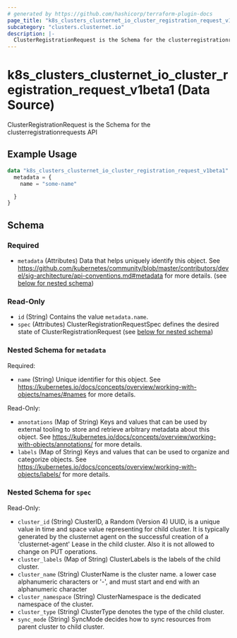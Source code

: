 ```yaml
---
# generated by https://github.com/hashicorp/terraform-plugin-docs
page_title: "k8s_clusters_clusternet_io_cluster_registration_request_v1beta1 Data Source - terraform-provider-k8s"
subcategory: "clusters.clusternet.io"
description: |-
  ClusterRegistrationRequest is the Schema for the clusterregistrationrequests API
---
```


# k8s_clusters_clusternet_io_cluster_registration_request_v1beta1 (Data Source)

ClusterRegistrationRequest is the Schema for the clusterregistrationrequests API

## Example Usage

```terraform
data "k8s_clusters_clusternet_io_cluster_registration_request_v1beta1" "example" {
  metadata = {
    name = "some-name"

  }
}
```

<!-- schema generated by tfplugindocs -->
## Schema

### Required

- `metadata` (Attributes) Data that helps uniquely identify this object. See https://github.com/kubernetes/community/blob/master/contributors/devel/sig-architecture/api-conventions.md#metadata for more details. (see [below for nested schema](#nestedatt--metadata))

### Read-Only

- `id` (String) Contains the value `metadata.name`.
- `spec` (Attributes) ClusterRegistrationRequestSpec defines the desired state of ClusterRegistrationRequest (see [below for nested schema](#nestedatt--spec))

<a id="nestedatt--metadata"></a>
### Nested Schema for `metadata`

Required:

- `name` (String) Unique identifier for this object. See https://kubernetes.io/docs/concepts/overview/working-with-objects/names/#names for more details.

Read-Only:

- `annotations` (Map of String) Keys and values that can be used by external tooling to store and retrieve arbitrary metadata about this object. See https://kubernetes.io/docs/concepts/overview/working-with-objects/annotations/ for more details.
- `labels` (Map of String) Keys and values that can be used to organize and categorize objects. See https://kubernetes.io/docs/concepts/overview/working-with-objects/labels/ for more details.


<a id="nestedatt--spec"></a>
### Nested Schema for `spec`

Read-Only:

- `cluster_id` (String) ClusterID, a Random (Version 4) UUID, is a unique value in time and space value representing for child cluster. It is typically generated by the clusternet agent on the successful creation of a 'clusternet-agent' Lease in the child cluster. Also it is not allowed to change on PUT operations.
- `cluster_labels` (Map of String) ClusterLabels is the labels of the child cluster.
- `cluster_name` (String) ClusterName is the cluster name. a lower case alphanumeric characters or '-', and must start and end with an alphanumeric character
- `cluster_namespace` (String) ClusterNamespace is the dedicated namespace of the cluster.
- `cluster_type` (String) ClusterType denotes the type of the child cluster.
- `sync_mode` (String) SyncMode decides how to sync resources from parent cluster to child cluster.
